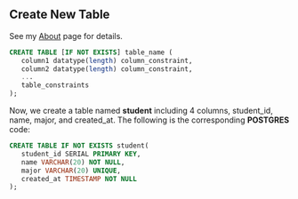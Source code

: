 ## Create New Table
See my [About](https://neon.com/postgresql/postgresql-tutorial/postgresql-create-table) page for details.

```sql
CREATE TABLE [IF NOT EXISTS] table_name (
   column1 datatype(length) column_constraint,
   column2 datatype(length) column_constraint,
   ...
   table_constraints
);
```

Now, we create a table named **student** including 4 columns, student_id, name, major, and created_at.
The following is the corresponding **POSTGRES** code:

```sql
CREATE TABLE IF NOT EXISTS student(
   student_id SERIAL PRIMARY KEY,
   name VARCHAR(20) NOT NULL,
   major VARCHAR(20) UNIQUE,
   created_at TIMESTAMP NOT NULL
);
```